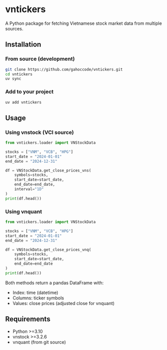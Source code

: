 # vntickers

A Python package for fetching Vietnamese stock market data from multiple sources.

## Installation

### From source (development)

```bash
git clone https://github.com/gahoccode/vntickers.git
cd vntickers
uv sync
```

### Add to your project

```bash
uv add vntickers
```

## Usage

### Using vnstock (VCI source)

```python
from vntickers.loader import VNStockData

stocks = ["VNM", "VCB", "HPG"]
start_date = "2024-01-01"
end_date = "2024-12-31"

df = VNStockData.get_close_prices_vns(
    symbols=stocks,
    start_date=start_date,
    end_date=end_date,
    interval="1D"
)
print(df.head())
```

### Using vnquant

```python
from vntickers.loader import VNStockData

stocks = ["VNM", "VCB", "HPG"]
start_date = "2024-01-01"
end_date = "2024-12-31"

df = VNStockData.get_close_prices_vnq(
    symbols=stocks,
    start_date=start_date,
    end_date=end_date
)
print(df.head())
```

Both methods return a pandas DataFrame with:
- Index: time (datetime)
- Columns: ticker symbols
- Values: close prices (adjusted close for vnquant)

## Requirements

- Python >=3.10
- vnstock >=3.2.6
- vnquant (from git source)
